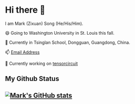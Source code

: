 # Hi there 👋

<!--
**MarkSong535/MarkSong535** is a ✨ _special_ ✨ repository because its `README.md` (this file) appears on your GitHub profile.

Here are some ideas to get you started:

- 🔭 I’m currently working on ...
- 🌱 I’m currently learning ...
- 👯 I’m looking to collaborate on ...
- 🤔 I’m looking for help with ...
- 💬 Ask me about ...
- 📫 How to reach me: ...
- 😄 Pronouns: ...
- ⚡ Fun fact: ...
-->

I am Mark (Zixuan) Song (He/His/Him).

😄 Going to Washington University in St. Louis this fall.

🔭 Currently in Tsinglan School, Dongguan, Guangdong, China.

📫 [Email Address](mailto:78847784+MarkSong535@users.noreply.github.com)

🔭 Currently working on [tensorcircuit](https://github.com/tencent-quantum-lab/tensorcircuit/)


## My Github Status

[![Mark's GitHub stats](https://github-readme-stats.vercel.app/api?username=marksong535)](https://github.com/marksong535/github-readme-stats)
---


